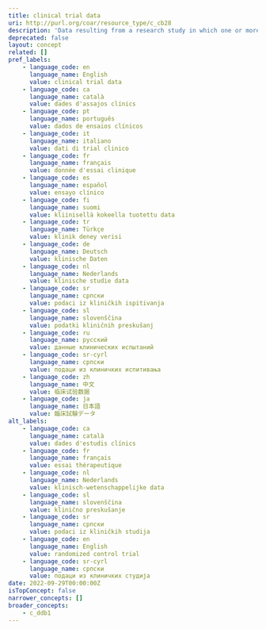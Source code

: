 ```yaml
---
title: clinical trial data
uri: http://purl.org/coar/resource_type/c_cb28
description: 'Data resulting from a research study in which one or more human subjects are prospectively assigned to one or more interventions (which may include placebo or other control) to evaluate the effects of those interventions on health-related biomedical or behavioral outcomes. [Source: Adapted from https://grants.nih.gov/policy/clinical-trials/definition.htm]'
deprecated: false
layout: concept
related: []
pref_labels:
    - language_code: en
      language_name: English
      value: clinical trial data
    - language_code: ca
      language_name: català
      value: dades d'assajos clínics
    - language_code: pt
      language_name: português
      value: dados de ensaios clínicos
    - language_code: it
      language_name: italiano
      value: dati di trial clinico
    - language_code: fr
      language_name: français
      value: donnée d'essai clinique
    - language_code: es
      language_name: español
      value: ensayo clínico
    - language_code: fi
      language_name: suomi
      value: kliinisellä kokeella tuotettu data
    - language_code: tr
      language_name: Türkçe
      value: klinik deney verisi
    - language_code: de
      language_name: Deutsch
      value: klinische Daten
    - language_code: nl
      language_name: Nederlands
      value: klinische studie data
    - language_code: sr
      language_name: српски
      value: podaci iz kliničkih ispitivanja
    - language_code: sl
      language_name: slovenščina
      value: podatki kliničnih preskušanj
    - language_code: ru
      language_name: русский
      value: данные клинических испытаний
    - language_code: sr-cyrl
      language_name: српски
      value: подаци из клиничких испитивања
    - language_code: zh
      language_name: 中文
      value: 临床试验数据
    - language_code: ja
      language_name: 日本語
      value: 臨床試験データ
alt_labels:
    - language_code: ca
      language_name: català
      value: dades d'estudis clínics
    - language_code: fr
      language_name: français
      value: essai thérapeutique
    - language_code: nl
      language_name: Nederlands
      value: klinisch-wetenschappelijke data
    - language_code: sl
      language_name: slovenščina
      value: klinično preskušanje
    - language_code: sr
      language_name: српски
      value: podaci iz kliničkih studija
    - language_code: en
      language_name: English
      value: randomized control trial
    - language_code: sr-cyrl
      language_name: српски
      value: подаци из клиничких студија
date: 2022-09-29T00:00:00Z
isTopConcept: false
narrower_concepts: []
broader_concepts:
    - c_ddb1
---
```


